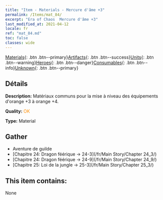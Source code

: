```yaml
---
title: "Item - Materials - Mercure d'âme +3"
permalink: /Items/mat_84/
excerpt: "Era of Chaos  Mercure d'âme +3"
last_modified_at: 2021-04-12
locale: fr
ref: "mat_84.md"
toc: false
classes: wide
---
```

 [Materials](/fr/Items/){: .btn .btn--primary}[Artifacts](/fr/Items/Artifacts/){: .btn .btn--success}[Units](/fr/Items/Units/){: .btn .btn--warning}[Heroes](/fr/Items/Heroes/){: .btn .btn--danger}[Consumables](/fr/Items/Consumables/){: .btn .btn--info}[Unknown](/fr/Items/Unknown/){: .btn .btn--primary}

## Détails
 **Description:** Matériaux communs pour la mise à niveau des équipements d'orange +3 à orange +4.

 **Quality:** <span style="color: #FF8C00">OK</span>

 **Type:** Material

## Gather

*    Aventure de guilde 
*    [Chapitre 24: Dragon féérique -> 24-3](/fr/Main Story/Chapter 24_3/) 
*    [Chapitre 24: Dragon féérique -> 24-9](/fr/Main Story/Chapter 24_9/) 
*    [Chapitre 25: Loi de la jungle -> 25-3](/fr/Main Story/Chapter 25_3/) 

## This item contains:

  None

